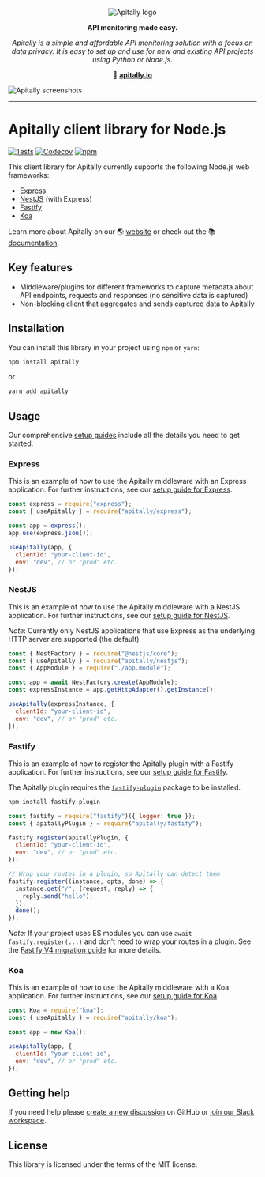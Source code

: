 <p align="center">
  <picture>
    <source media="(prefers-color-scheme: dark)" srcset="https://assets.apitally.io/logos/logo-vertical-dark.png">
    <source media="(prefers-color-scheme: light)" srcset="https://assets.apitally.io/logos/logo-vertical-light.png">
    <img alt="Apitally logo" src="https://assets.apitally.io/logos/logo-vertical-light.png">
  </picture>
</p>

<p align="center"><b>API monitoring made easy.</b></p>

<p align="center"><i>Apitally is a simple and affordable API monitoring solution with a focus on data privacy. It is easy to set up and use for new and existing API projects using Python or Node.js.</i></p>

<p align="center">🔗 <b><a href="https://apitally.io" target="_blank">apitally.io</a></b></p>

![Apitally screenshots](https://assets.apitally.io/screenshots/overview.png)

---

# Apitally client library for Node.js

[![Tests](https://github.com/apitally/nodejs-client/actions/workflows/tests.yaml/badge.svg?event=push)](https://github.com/apitally/nodejs-client/actions)
[![Codecov](https://codecov.io/gh/apitally/nodejs-client/graph/badge.svg?token=j5jqlrL7Pd)](https://codecov.io/gh/apitally/nodejs-client)
[![npm](https://img.shields.io/npm/v/apitally?logo=npm&color=%23cb0000)](https://www.npmjs.com/package/apitally)

This client library for Apitally currently supports the following Node.js web
frameworks:

- [Express](https://docs.apitally.io/frameworks/express)
- [NestJS](https://docs.apitally.io/frameworks/nestjs) (with Express)
- [Fastify](https://docs.apitally.io/frameworks/fastify)
- [Koa](https://docs.apitally.io/frameworks/koa)

Learn more about Apitally on our 🌎 [website](https://apitally.io) or check out
the 📚 [documentation](https://docs.apitally.io).

## Key features

- Middleware/plugins for different frameworks to capture metadata about API
  endpoints, requests and responses (no sensitive data is captured)
- Non-blocking client that aggregates and sends captured data to Apitally

## Installation

You can install this library in your project using `npm` or `yarn`:

```bash
npm install apitally
```

or

```bash
yarn add apitally
```

## Usage

Our comprehensive [setup guides](https://docs.apitally.io/quickstart) include
all the details you need to get started.

### Express

This is an example of how to use the Apitally middleware with an Express
application. For further instructions, see our
[setup guide for Express](https://docs.apitally.io/frameworks/express).

```javascript
const express = require("express");
const { useApitally } = require("apitally/express");

const app = express();
app.use(express.json());

useApitally(app, {
  clientId: "your-client-id",
  env: "dev", // or "prod" etc.
});
```

### NestJS

This is an example of how to use the Apitally middleware with a NestJS
application. For further instructions, see our
[setup guide for NestJS](https://docs.apitally.io/frameworks/nestjs).

_Note_: Currently only NestJS applications that use Express as the underlying
HTTP server are supported (the default).

```javascript
const { NestFactory } = require("@nestjs/core");
const { useApitally } = require("apitally/nestjs");
const { AppModule } = require("./app.module");

const app = await NestFactory.create(AppModule);
const expressInstance = app.getHttpAdapter().getInstance();

useApitally(expressInstance, {
  clientId: "your-client-id",
  env: "dev", // or "prod" etc.
});
```

### Fastify

This is an example of how to register the Apitally plugin with a Fastify
application. For further instructions, see our
[setup guide for Fastify](https://docs.apitally.io/frameworks/fastify).

The Apitally plugin requires the
[`fastify-plugin`](https://www.npmjs.com/package/fastify-plugin) package to be
installed.

```bash
npm install fastify-plugin
```

```javascript
const fastify = require("fastify")({ logger: true });
const { apitallyPlugin } = require("apitally/fastify");

fastify.register(apitallyPlugin, {
  clientId: "your-client-id",
  env: "dev", // or "prod" etc.
});

// Wrap your routes in a plugin, so Apitally can detect them
fastify.register((instance, opts, done) => {
  instance.get("/", (request, reply) => {
    reply.send("hello");
  });
  done();
});
```

_Note:_ If your project uses ES modules you can use `await fastify.register(...)` and don't need to wrap your routes in a plugin. See the [Fastify V4 migration guide](https://fastify.dev/docs/latest/Guides/Migration-Guide-V4/#synchronous-route-definitions-2954) for more details.

### Koa

This is an example of how to use the Apitally middleware with a Koa application.
For further instructions, see our
[setup guide for Koa](https://docs.apitally.io/frameworks/koa).

```javascript
const Koa = require("koa");
const { useApitally } = require("apitally/koa");

const app = new Koa();

useApitally(app, {
  clientId: "your-client-id",
  env: "dev", // or "prod" etc.
});
```

## Getting help

If you need help please [create a new discussion](https://github.com/orgs/apitally/discussions/categories/q-a) on GitHub
or [join our Slack workspace](https://join.slack.com/t/apitally-community/shared_invite/zt-2b3xxqhdu-9RMq2HyZbR79wtzNLoGHrg).

## License

This library is licensed under the terms of the MIT license.
